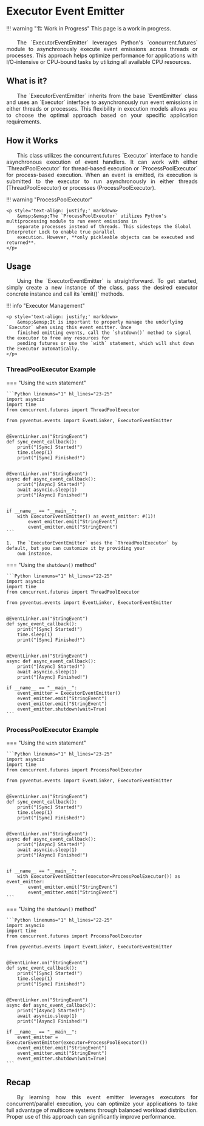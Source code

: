# Executor Event Emitter

!!! warning "🏗️ Work in Progress"
    This page is a work in progress.

<p style='text-align: justify;' markdown>
	&emsp;&emsp;The `ExecutorEventEmitter` leverages Python's `concurrent.futures` module to asynchronously execute
	event emissions across threads or processes. This approach helps optimize performance for applications with
	I/O-intensive or CPU-bound tasks by utilizing all available CPU resources.
</p>

## What is it?

<p style='text-align: justify;' markdown>
	&emsp;&emsp;The `ExecutorEventEmitter` inherits from the base `EventEmitter` class and uses an `Executor` interface
	to asynchronously run event emissions in either threads or processes. This flexibility in execution models allows
	you to choose the optimal approach based on your specific application requirements.
</p>

## How it Works

<p style='text-align: justify;' markdown>
	&emsp;&emsp;This class utilizes the concurrent.futures `Executor` interface to handle asynchronous execution of
	event handlers. It can work with either `ThreadPoolExecutor` for thread-based execution or `ProcessPoolExecutor`
	for process-based execution. When an event is emitted, its execution is submitted to the executor to run 
	asynchronously in either threads (ThreadPoolExecutor) or processes (ProcessPoolExecutor).
</p>

!!! warning "ProcessPoolExecutor"

	<p style='text-align: justify;' markdown>
	    &emsp;&emsp;The `ProcessPoolExecutor` utilizes Python's multiprocessing module to run event emissions in
		separate processes instead of threads. This sidesteps the Global Interpreter Lock to enable true parallel
		execution. However, **only pickleable objects can be executed and returned**.
	</p>

## Usage

<p style='text-align: justify;' markdown>
	&emsp;&emsp;Using the `ExecutorEventEmitter` is straightforward. To get started, simply create a new instance of
	the class, pass the desired executor concrete instance and call its `emit()` methods.
</p>

!!! info "Executor Management"

	<p style='text-align: justify;' markdown>
	    &emsp;&emsp;It is important to properly manage the underlying `Executor` when using this event emitter. Once
		finished emitting events, call the `shutdown()` method to signal the executor to free any resources for 
		pending futures or use the `with` statement, which will shut down the Executor automatically.
	</p>

### ThreadPoolExecutor Example

=== "Using the `with` statement"

	```Python linenums="1" hl_lines="23-25"
	import asyncio
	import time
	from concurrent.futures import ThreadPoolExecutor
	
	from pyventus.events import EventLinker, ExecutorEventEmitter
	
	
	@EventLinker.on("StringEvent")
	def sync_event_callback():
	    print("[Sync] Started!")
	    time.sleep(1)
	    print("[Sync] Finished!")
	
	
	@EventLinker.on("StringEvent")
	async def async_event_callback():
	    print("[Async] Started!")
	    await asyncio.sleep(1)
	    print("[Async] Finished!")
	

	if __name__ == "__main__":
	    with ExecutorEventEmitter() as event_emitter: #(1)!
	        event_emitter.emit("StringEvent")
	        event_emitter.emit("StringEvent")
	```

	1.  The `ExecutorEventEmitter` uses the `ThreadPoolExecutor` by default, but you can customize it by providing your
	    own instance.

=== "Using the `shutdown()` method"

	```Python linenums="1" hl_lines="22-25"
	import asyncio
	import time
	from concurrent.futures import ThreadPoolExecutor
	
	from pyventus.events import EventLinker, ExecutorEventEmitter
	
	
	@EventLinker.on("StringEvent")
	def sync_event_callback():
	    print("[Sync] Started!")
	    time.sleep(1)
	    print("[Sync] Finished!")
	
	
	@EventLinker.on("StringEvent")
	async def async_event_callback():
	    print("[Async] Started!")
	    await asyncio.sleep(1)
	    print("[Async] Finished!")
	
	if __name__ == "__main__":
	    event_emitter = ExecutorEventEmitter()
	    event_emitter.emit("StringEvent")
	    event_emitter.emit("StringEvent")
	    event_emitter.shutdown(wait=True)
	```

### ProcessPoolExecutor Example

=== "Using the `with` statement"

	```Python linenums="1" hl_lines="23-25"
	import asyncio
	import time
	from concurrent.futures import ProcessPoolExecutor
	
	from pyventus.events import EventLinker, ExecutorEventEmitter
	
	
	@EventLinker.on("StringEvent")
	def sync_event_callback():
	    print("[Sync] Started!")
	    time.sleep(1)
	    print("[Sync] Finished!")
	
	
	@EventLinker.on("StringEvent")
	async def async_event_callback():
	    print("[Async] Started!")
	    await asyncio.sleep(1)
	    print("[Async] Finished!")
	
	
	if __name__ == "__main__":
	    with ExecutorEventEmitter(executor=ProcessPoolExecutor()) as event_emitter:
	        event_emitter.emit("StringEvent")
	        event_emitter.emit("StringEvent")
	```

=== "Using the `shutdown()` method"

	```Python linenums="1" hl_lines="22-25"
	import asyncio
	import time
	from concurrent.futures import ProcessPoolExecutor
	
	from pyventus.events import EventLinker, ExecutorEventEmitter
	
	
	@EventLinker.on("StringEvent")
	def sync_event_callback():
	    print("[Sync] Started!")
	    time.sleep(1)
	    print("[Sync] Finished!")
	
	
	@EventLinker.on("StringEvent")
	async def async_event_callback():
	    print("[Async] Started!")
	    await asyncio.sleep(1)
	    print("[Async] Finished!")
	
	if __name__ == "__main__":
	    event_emitter = ExecutorEventEmitter(executor=ProcessPoolExecutor())
	    event_emitter.emit("StringEvent")
	    event_emitter.emit("StringEvent")
	    event_emitter.shutdown(wait=True)
	```

## Recap

<p style='text-align: justify;' markdown>
    &emsp;&emsp;By learning how this event emitter leverages executors for concurrent/parallel execution, you can
	optimize your applications to take full advantage of multicore systems through balanced workload distribution.
	Proper use of this approach can significantly improve performance.
</p>

<br>
